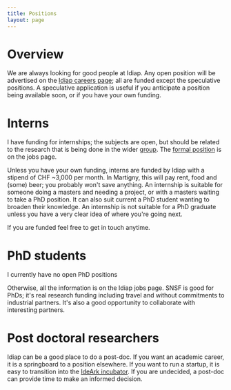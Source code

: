 ```yaml
---
title: Positions
layout: page
---
```


# Overview

We are always looking for good people at Idiap.  Any open position will be advertised on the [Idiap careers page](https://www.idiap.ch/en/careers); all are funded except the speculative positions.  A speculative application is useful if you anticipate a position being available soon, or if you have your own funding.

# Interns

I have funding for internships; the subjects are open, but should be related to the research that is being done in the wider [group](group.html).  The [formal position](https://careers.werecruit.io/en/idiap/offres/topics-in-learning-and-inference-internship-2c0aa2) is on the jobs page.

Unless you have your own funding, interns are funded by Idiap with a stipend of CHF ~3,000 per month.  In Martigny, this will pay rent, food and (some) beer; you probably won't save anything.  An internship is suitable for someone doing a masters and needing a project, or with a masters waiting to take a PhD position.  It can also suit current a PhD student wanting to broaden their knowledge.  An internship is not suitable for a PhD graduate unless you have a very clear idea of where you're going next.

If you are funded feel free to get in touch anytime.

# PhD students

I currently have no open PhD positions

Otherwise, all the information is on the Idiap jobs page.  SNSF is good for PhDs; it's real research funding including travel and without commitments to industrial partners.  It's also a good opportunity to collaborate with interesting partners.


# Post doctoral researchers

Idiap can be a good place to do a post-doc.  If you want an academic career, it is a springboard to a position elsewhere.  If you want to run a startup, it is easy to transition into the [IdeArk incubator](http://www.ideark.ch/en/).  If you are undecided, a post-doc can provide time to make an informed decision.
